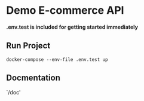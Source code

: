 # Demo E-commerce API

**.env.test is included for getting started immediately**

## Run Project

`docker-compose --env-file .env.test up`

## Docmentation

`/doc'